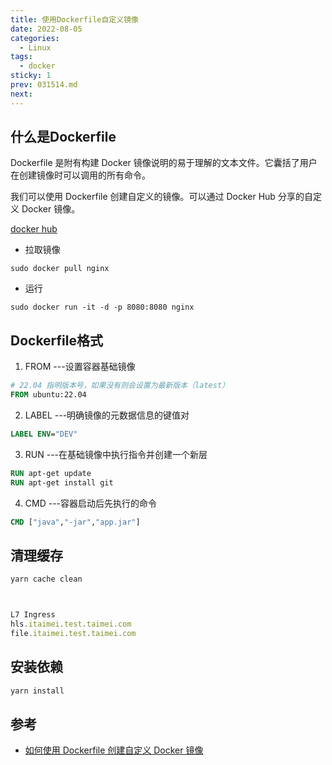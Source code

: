```yaml
---
title: 使用Dockerfile自定义镜像
date: 2022-08-05
categories:
  - Linux
tags:
  - docker
sticky: 1
prev: 031514.md
next:
---
```




<!-- more -->

## 什么是Dockerfile

Dockerfile 是附有构建 Docker 镜像说明的易于理解的文本文件。它囊括了用户在创建镜像时可以调用的所有命令。

我们可以使用 Dockerfile 创建自定义的镜像。可以通过 Docker Hub 分享的自定义 Docker 镜像。

[docker hub](https://hub.docker.com/)

- 拉取镜像

```shell
sudo docker pull nginx
```

- 运行

```shell
sudo docker run -it -d -p 8080:8080 nginx
```

## Dockerfile格式

1. FROM  ---设置容器基础镜像

```Dockerfile
# 22.04 指明版本号，如果没有则会设置为最新版本（latest）
FROM ubuntu:22.04
```

2. LABEL ---明确镜像的元数据信息的键值对

```Dockerfile
LABEL ENV="DEV"
```

3. RUN ---在基础镜像中执行指令并创建一个新层

```Dockerfile
RUN apt-get update
RUN apt-get install git
```

4. CMD ---容器启动后先执行的命令

```Dockerfile
CMD ["java","-jar","app.jar"]
```

## 清理缓存

```js
yarn cache clean



L7 Ingress
hls.itaimei.test.taimei.com
file.itaimei.test.taimei.com
```

## 安装依赖

```js
yarn install
```

## 参考

- [如何使用 Dockerfile 创建自定义 Docker 镜像](https://linux.cn/article-14896-1.html)
